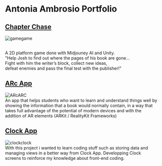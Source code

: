 # Antonia Ambrosio Portfolio

## [Chapter Chase](https://github.com/RazielApple/GameRepo)

![gamegame](https://github.com/aambrosio22/AntoniaAmbrosio/assets/113685297/489458b4-9b89-434c-9a33-2620af229aad)

<br>
A 2D platform game done with Midjouney AI and Unity. 
<br>
"Help Josh to find out where the pages of his book are gone... 
<br>
Fight with him the writer’s block, collect new ideas,
<br>
defeat enemies and pass the final test with the publisher!"
<br>


## [ARc App](https://github.com/aambrosio22/NC2-ARc)
![ARcARC](https://github.com/aambrosio22/AntoniaAmbrosio/assets/113685297/59781c25-7f7f-4769-ba8d-6656e8b8d583)
<br>
An app that helps students who want to learn and understand things well by showing the information that a book would normally contain, in a way that takes full advantage of the potential of modern devices and with the addition of AR elements (ARKit / RealityKit Frameworks)

## [Clock App](https://github.com/aambrosio22/Clock)
![clockclock](https://github.com/aambrosio22/AntoniaAmbrosio/assets/113685297/afd8c657-f01e-4508-b2b8-1ca2df55d18c)
<br>
With this project i wanted to learn coding stuff such as storing data and managing views in a better way  from Clock App.
Developping Clock screens to reinforce my knowledge about front-end coding. 


